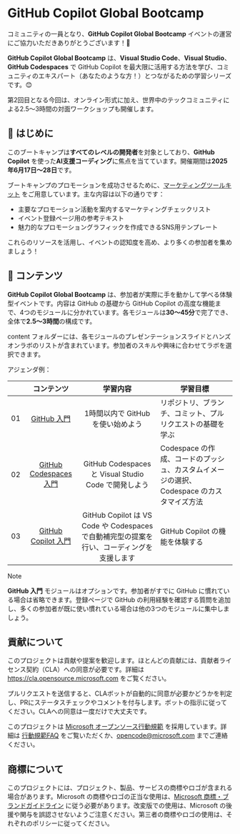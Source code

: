 # GitHub Copilot Global Bootcamp

コミュニティの一員となり、**GitHub Copilot Global Bootcamp** イベントの運営にご協力いただきありがとうございます！🎉

**GitHub Copilot Global Bootcamp** は、**Visual Studio Code**、**Visual Studio**、**GitHub Codespaces** で GitHub Copilot を最大限に活用する方法を学び、コミュニティのエキスパート（あなたのような方！）とつながるための学習シリーズです。😊

第2回目となる今回は、オンライン形式に加え、世界中のテックコミュニティによる2.5～3時間の対面ワークショップも開催します。

## 🌱 はじめに

このブートキャンプは**すべてのレベルの開発者**を対象としており、**GitHub Copilot** を使った**AI支援コーディング**に焦点を当てています。開催期間は**2025年6月17日～28日**です。

ブートキャンプのプロモーションを成功させるために、[マーケティングツールキット](marketing) をご用意しています。主な内容は以下の通りです：

- 主要なプロモーション活動を案内するマーケティングチェックリスト
- イベント登録ページ用の参考テキスト
- 魅力的なプロモーショングラフィックを作成できるSNS用テンプレート

これらのリソースを活用し、イベントの認知度を高め、より多くの参加者を集めましょう！

## 📂 コンテンツ

**GitHub Copilot Global Bootcamp** は、参加者が実際に手を動かして学べる体験型イベントです。内容は GitHub の基礎から GitHub Copilot の高度な機能まで、4つのモジュールに分かれています。各モジュールは**30～45分**で完了でき、全体で**2.5～3時間**の構成です。

content フォルダーには、各モジュールのプレゼンテーションスライドとハンズオンラボのリストが含まれています。参加者のスキルや興味に合わせてラボを選択できます。

アジェンダ例：

|       |              コンテンツ             |                       学習内容                       |                     学習目標                 |
| :---: | :------------------------------------: | :---------------------------------------------------------: | ----------------------------------------------------------- |
| 01 | [GitHub 入門](content) | 1時間以内で GitHub を使い始めよう | リポジトリ、ブランチ、コミット、プルリクエストの基礎を学ぶ |
| 02 | [GitHub Codespaces 入門](content) | GitHub Codespaces と Visual Studio Code で開発しよう | Codespace の作成、コードのプッシュ、カスタムイメージの選択、Codespace のカスタマイズ方法 |
| 03 | [GitHub Copilot 入門](content) | GitHub Copilot は VS Code や Codespaces で自動補完型の提案を行い、コーディングを支援します | GitHub Copilot の機能を体験する |

> [!NOTE]
> **GitHub 入門** モジュールはオプションです。参加者がすでに GitHub に慣れている場合は省略できます。登録ページで GitHub の利用経験を確認する質問を追加し、多くの参加者が既に使い慣れている場合は他の3つのモジュールに集中しましょう。

## 貢献について

このプロジェクトは貢献や提案を歓迎します。ほとんどの貢献には、貢献者ライセンス契約（CLA）への同意が必要です。詳細は https://cla.opensource.microsoft.com をご覧ください。

プルリクエストを送信すると、CLAボットが自動的に同意が必要かどうかを判定し、PRにステータスチェックやコメントを付与します。ボットの指示に従ってください。CLAへの同意は一度だけで大丈夫です。

このプロジェクトは [Microsoft オープンソース行動規範](https://opensource.microsoft.com/codeofconduct/) を採用しています。詳細は [行動規範FAQ](https://opensource.microsoft.com/codeofconduct/faq/) をご覧いただくか、[opencode@microsoft.com](mailto:opencode@microsoft.com) までご連絡ください。

## 商標について

このプロジェクトには、プロジェクト、製品、サービスの商標やロゴが含まれる場合があります。Microsoft の商標やロゴの正当な使用は、[Microsoft 商標・ブランドガイドライン](https://www.microsoft.com/en-us/legal/intellectualproperty/trademarks/usage/general) に従う必要があります。改変版での使用は、Microsoft の後援や関与を誤認させないようご注意ください。第三者の商標やロゴの使用は、それぞれのポリシーに従ってください。
